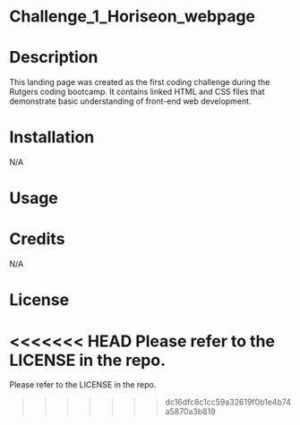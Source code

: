 # Challenge_1_Horiseon_webpage

# Description
This landing page was created as the first coding challenge during the Rutgers coding bootcamp. It contains linked HTML and CSS files that demonstrate basic understanding of front-end web development.

# Installation
N/A

# Usage


# Credits
N/A

# License
<<<<<<< HEAD
Please refer to the LICENSE in the repo.
=======
Please refer to the LICENSE in the repo.
>>>>>>> dc16dfc8c1cc59a32619f0b1e4b74a5870a3b819
